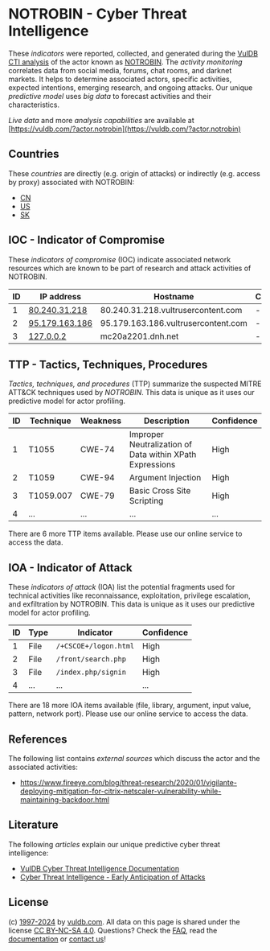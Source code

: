 # NOTROBIN - Cyber Threat Intelligence

These _indicators_ were reported, collected, and generated during the [VulDB CTI analysis](https://vuldb.com/?kb.cti) of the actor known as [NOTROBIN](https://vuldb.com/?actor.notrobin). The _activity monitoring_ correlates data from social media, forums, chat rooms, and darknet markets. It helps to determine associated actors, specific activities, expected intentions, emerging research, and ongoing attacks. Our unique _predictive model_ uses _big data_ to forecast activities and their characteristics.

_Live data_ and more _analysis capabilities_ are available at [https://vuldb.com/?actor.notrobin](https://vuldb.com/?actor.notrobin)

## Countries

These _countries_ are directly (e.g. origin of attacks) or indirectly (e.g. access by proxy) associated with NOTROBIN:

* [CN](https://vuldb.com/?country.cn)
* [US](https://vuldb.com/?country.us)
* [SK](https://vuldb.com/?country.sk)

## IOC - Indicator of Compromise

These _indicators of compromise_ (IOC) indicate associated network resources which are known to be part of research and attack activities of NOTROBIN.

ID | IP address | Hostname | Campaign | Confidence
-- | ---------- | -------- | -------- | ----------
1 | [80.240.31.218](https://vuldb.com/?ip.80.240.31.218) | 80.240.31.218.vultrusercontent.com | - | Medium
2 | [95.179.163.186](https://vuldb.com/?ip.95.179.163.186) | 95.179.163.186.vultrusercontent.com | - | Medium
3 | [127.0.0.2](https://vuldb.com/?ip.127.0.0.2) | mc20a2201.dnh.net | - | High

## TTP - Tactics, Techniques, Procedures

_Tactics, techniques, and procedures_ (TTP) summarize the suspected MITRE ATT&CK techniques used by _NOTROBIN_. This data is unique as it uses our predictive model for actor profiling.

ID | Technique | Weakness | Description | Confidence
-- | --------- | -------- | ----------- | ----------
1 | T1055 | CWE-74 | Improper Neutralization of Data within XPath Expressions | High
2 | T1059 | CWE-94 | Argument Injection | High
3 | T1059.007 | CWE-79 | Basic Cross Site Scripting | High
4 | ... | ... | ... | ...

There are 6 more TTP items available. Please use our online service to access the data.

## IOA - Indicator of Attack

These _indicators of attack_ (IOA) list the potential fragments used for technical activities like reconnaissance, exploitation, privilege escalation, and exfiltration by NOTROBIN. This data is unique as it uses our predictive model for actor profiling.

ID | Type | Indicator | Confidence
-- | ---- | --------- | ----------
1 | File | `/+CSCOE+/logon.html` | High
2 | File | `/front/search.php` | High
3 | File | `/index.php/signin` | High
4 | ... | ... | ...

There are 18 more IOA items available (file, library, argument, input value, pattern, network port). Please use our online service to access the data.

## References

The following list contains _external sources_ which discuss the actor and the associated activities:

* https://www.fireeye.com/blog/threat-research/2020/01/vigilante-deploying-mitigation-for-citrix-netscaler-vulnerability-while-maintaining-backdoor.html

## Literature

The following _articles_ explain our unique predictive cyber threat intelligence:

* [VulDB Cyber Threat Intelligence Documentation](https://vuldb.com/?kb.cti)
* [Cyber Threat Intelligence - Early Anticipation of Attacks](https://www.scip.ch/en/?labs.20201022)

## License

(c) [1997-2024](https://vuldb.com/?kb.changelog) by [vuldb.com](https://vuldb.com/?kb.about). All data on this page is shared under the license [CC BY-NC-SA 4.0](https://creativecommons.org/licenses/by-nc-sa/4.0/). Questions? Check the [FAQ](https://vuldb.com/?kb.faq), read the [documentation](https://vuldb.com/?kb) or [contact us](https://vuldb.com/?contact)!
